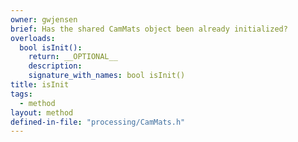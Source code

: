 ```yaml
---
owner: gwjensen
brief: Has the shared CamMats object been already initialized?
overloads:
  bool isInit():
    return: __OPTIONAL__
    description:
    signature_with_names: bool isInit()
title: isInit
tags:
  - method
layout: method
defined-in-file: "processing/CamMats.h"
---
```

